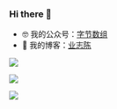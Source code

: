 ### Hi there 👋

- 🤓 我的公众号：[字节数组](https://p3-juejin.byteimg.com/tos-cn-i-k3u1fbpfcp/adbc507fc3704fd8955aae739a433db2~tplv-k3u1fbpfcp-zoom-1.image)
- 🌱 我的博客：[业志陈](https://juejin.cn/user/923245496518439/posts)

![](https://p3-juejin.byteimg.com/tos-cn-i-k3u1fbpfcp/adbc507fc3704fd8955aae739a433db2~tplv-k3u1fbpfcp-zoom-1.image)

![](https://github-readme-stats.vercel.app/api?username=leavesCZY&show_icons=true&&hide=prs,issues,contribs)

![](https://github-readme-stats.vercel.app/api/top-langs/?username=leavesCZY&layout=compact&card_width=445)
